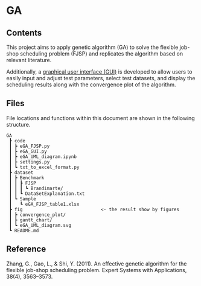 # GA

## Contents
This project aims to apply genetic algorithm (GA) to solve the flexible job-shop scheduling problem (FJSP) and replicates the algorithm based on relevant literature.

Additionally, a [graphical user interface (GUI)](https://github.com/pcchiu03/eGA/blob/main/code/eGA_GUI.py) is developed to allow users to easily input and adjust test parameters, select test datasets, and display the scheduling results along with the convergence plot of the algorithm.


## Files
File locations and functions within this document are shown in the following structure.
```
GA
 ┣ code                    
 ┃ ┣ eGA_FJSP.py
 ┃ ┣ eGA_GUI.py
 ┃ ┣ eGA_UML_diagram.ipynb
 ┃ ┣ settings.py
 ┃ ┗ txt_to_excel_format.py
 ┣ dataset
 ┃ ┣ Benchmark
 ┃ ┃ ┣ FJSP
 ┃ ┃ ┃ ┗ Brandimarte/
 ┃ ┃ ┗ DataSetExplanation.txt
 ┃ ┗ Sample
 ┃   ┗ eGA_FJSP_table1.xlsx
 ┣ fig                             <- the result show by figures
 ┃ ┣ convergence_plot/
 ┃ ┣ gantt_chart/
 ┃ ┗ eGA_UML_diagram.svg
 ┗ README.md
```


## Reference
Zhang, G., Gao, L., & Shi, Y. (2011). An effective genetic algorithm for the flexible job-shop scheduling problem. 
Expert Systems with Applications, 38(4), 3563–3573.
